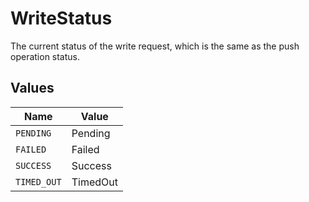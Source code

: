 # WriteStatus

The current status of the write request, which is the same as the push operation status.


## Values

| Name        | Value       |
| ----------- | ----------- |
| `PENDING`   | Pending     |
| `FAILED`    | Failed      |
| `SUCCESS`   | Success     |
| `TIMED_OUT` | TimedOut    |